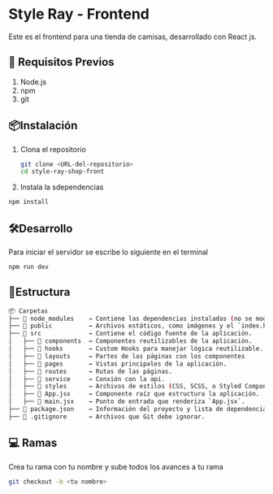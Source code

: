 # Style Ray - Frontend

Este es el frontend para una tienda de camisas, desarrollado con React js.

## 🚀 Requisitos Previos

 1. Node.js
 2. npm 
 3. git

##  📦Instalación

 1. Clona el repositorio
	```bash
	git clone <URL-del-repositorio>
	cd style-ray-shop-front
	```
 2. Instala la sdependencias
```bash
npm install
```
## 🛠️Desarrollo

Para iniciar el servidor se escribe lo siguiente en el terminal
```bash
npm run dev
```

## 📁Estructura
```bash
📦 Carpetas
├── 📁 node_modules    → Contiene las dependencias instaladas (no se modifica manualmente).
├── 📁 public          → Archivos estáticos, como imágenes y el `index.html`.
├── 📁 src             → Contiene el código fuente de la aplicación.
│   ├── 📁 components  → Componentes reutilizables de la aplicación.
│   ├── 📁 hooks       → Custom Hooks para manejar lógica reutilizable.
│   ├── 📁 layouts     → Partes de las páginas con los componentes
│   ├── 📁 pages       → Vistas principales de la aplicación.
│   ├── 📁 routes      → Rutas de las páginas.
│   ├── 📁 service     → Conxión con la api.
│   ├── 📁 styles      → Archivos de estilos (CSS, SCSS, o Styled Components).
│   ├── 📄 App.jsx     → Componente raíz que estructura la aplicación.
│   ├── 📄 main.jsx    → Punto de entrada que renderiza `App.jsx`.
├── 📄 package.json    → Información del proyecto y lista de dependencias.
├── 📄 .gitignore      → Archivos que Git debe ignorar.
```

## 💻 Ramas

Crea tu rama con tu nombre y sube todos los avances a tu rama

```bash
git checkout -b <tu nombre>
```
